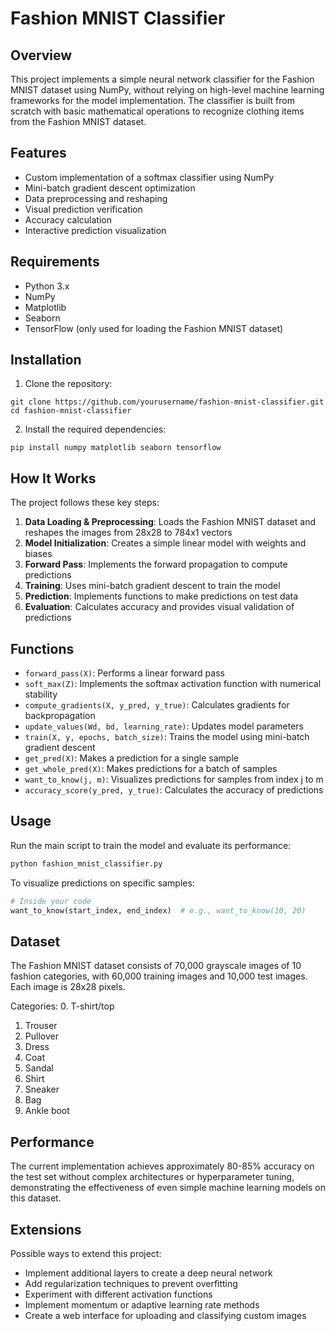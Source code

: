 # Fashion MNIST Classifier

## Overview

This project implements a simple neural network classifier for the Fashion MNIST dataset using NumPy, without relying on high-level machine learning frameworks for the model implementation. The classifier is built from scratch with basic mathematical operations to recognize clothing items from the Fashion MNIST dataset.

## Features

- Custom implementation of a softmax classifier using NumPy
- Mini-batch gradient descent optimization
- Data preprocessing and reshaping
- Visual prediction verification
- Accuracy calculation
- Interactive prediction visualization

## Requirements

- Python 3.x
- NumPy
- Matplotlib
- Seaborn
- TensorFlow (only used for loading the Fashion MNIST dataset)

## Installation

1. Clone the repository:
```
git clone https://github.com/yourusername/fashion-mnist-classifier.git
cd fashion-mnist-classifier
```

2. Install the required dependencies:
```
pip install numpy matplotlib seaborn tensorflow
```

## How It Works

The project follows these key steps:

1. **Data Loading & Preprocessing**: Loads the Fashion MNIST dataset and reshapes the images from 28x28 to 784x1 vectors
2. **Model Initialization**: Creates a simple linear model with weights and biases
3. **Forward Pass**: Implements the forward propagation to compute predictions
4. **Training**: Uses mini-batch gradient descent to train the model
5. **Prediction**: Implements functions to make predictions on test data
6. **Evaluation**: Calculates accuracy and provides visual validation of predictions

## Functions

- `forward_pass(X)`: Performs a linear forward pass
- `soft_max(Z)`: Implements the softmax activation function with numerical stability
- `compute_gradients(X, y_pred, y_true)`: Calculates gradients for backpropagation
- `update_values(Wd, bd, learning_rate)`: Updates model parameters
- `train(X, y, epochs, batch_size)`: Trains the model using mini-batch gradient descent
- `get_pred(X)`: Makes a prediction for a single sample
- `get_whole_pred(X)`: Makes predictions for a batch of samples
- `want_to_know(j, m)`: Visualizes predictions for samples from index j to m
- `accuracy_score(y_pred, y_true)`: Calculates the accuracy of predictions

## Usage

Run the main script to train the model and evaluate its performance:

```python
python fashion_mnist_classifier.py
```

To visualize predictions on specific samples:

```python
# Inside your code
want_to_know(start_index, end_index)  # e.g., want_to_know(10, 20)
```

## Dataset

The Fashion MNIST dataset consists of 70,000 grayscale images of 10 fashion categories, with 60,000 training images and 10,000 test images. Each image is 28x28 pixels.

Categories:
0. T-shirt/top
1. Trouser
2. Pullover
3. Dress
4. Coat
5. Sandal
6. Shirt
7. Sneaker
8. Bag
9. Ankle boot

## Performance

The current implementation achieves approximately 80-85% accuracy on the test set without complex architectures or hyperparameter tuning, demonstrating the effectiveness of even simple machine learning models on this dataset.

## Extensions

Possible ways to extend this project:
- Implement additional layers to create a deep neural network
- Add regularization techniques to prevent overfitting
- Experiment with different activation functions
- Implement momentum or adaptive learning rate methods
- Create a web interface for uploading and classifying custom images
